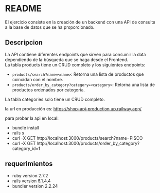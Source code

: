 # README

El ejercicio consiste en la creación de un backend con una API de consulta a la base de datos que se ha proporcionado.

## Descripcion

La API contiene diferentes endpoints que sirven para consumir la data dependiendo de la búsqueda que se haga desde el Frontend. <br/>
La tabla products tiene un CRUD completo y los siguientes endpoints:
- ```products/search?name=<name>```: Retorna una lista de productos que coincidan con el nombre. <br/>
- ```products/order_by_category?category=<category>```: Retorna una lista de productos ordenados por categoría. <br/>

La tabla categories solo tiene un CRUD completo.

la url en producción es: https://shop-api-production.up.railway.app/

para probar la api en local:
- bundle install
- rails s
- curl -X GET http://localhost:3000/products/search?name=PISCO
- curl -X GET http://localhost:3000/products/order_by_category?category_id=1
## requerimientos
- ruby version 2.7.2
- rails version 6.1.4.4
- bundler version 2.2.24


